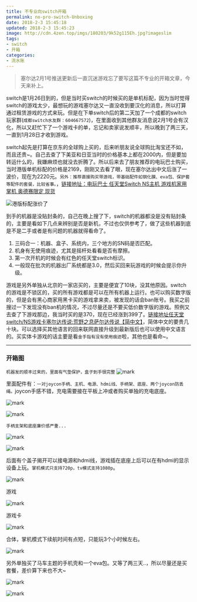 ```yaml
---
title: 不专业向switch开箱
permalink: no-pro-switch-Unboxing
date: 2018-2-3 15:45:18
updated: 2018-2-3 15:45:23
image: http://cdn.4zen.top/imgs/180203/9k52g115Eh.jpg?imageslim
tags: 
- switch
- 开箱
categories:
- 流水账
---
```


> 塞尔达2月1号推送更新后一直沉迷游戏忘了要写这篇不专业的开箱文章，今天来补上。

switch是1月26日到的，但是当时买switch的时候买的是单机标配，因为当时觉得switch的游戏太少，最想玩的游戏塞尔达又一直没收到要汉化的消息，所以打算通过租赁游戏的方式来玩。但是在下单switch后的第二天加了一个成都的switch玩家群(`成都switch水友群：604667572`)，在里面收到其他群友消息说2月1号会有汉化，所以又赶忙下了一个游戏卡的单，忘记和卖家说发顺丰，所以晚到了两三天，一直到1月28日才收到游戏。

switch起先是打算在京东的全球购上买的，后来听朋友说全球购比淘宝还不如，而且还贵~。自己去查了下美亚和日亚当时的价格基本上都在2000内，但是要加转运什么的，我嫌麻烦也就没去折腾了。所以后来去了朋友推荐的电玩巴士购买，当时港版单机标配的价格是2169，刚刚又去看了眼，现在塞尔达出中文后涨了一波价，现在为2220元。`另外：推荐直接购买带游戏，带基础配件如钢化膜、eva包、保护套等配件的套餐，比较省事。`，[链接地址：电玩巴士 任天堂Switch NS主机 游戏机家用 掌机 奥德赛限定 现货](https://item.taobao.com/item.htm?spm=a1z09.2.0.0.6b6dac2b977tL8&id=545995410181&_u=33k46oi4a4b)

![港版标配涨价了](/20180203160100001/TIM截图20180203155628.png)

到手的机器是没贴封条的，自己在晚上搜了下，switch的机器都没是没有贴封条的，主要是看如下几点来辨别是否是新机，不过也仅供参考了，做了这些机器到底是不是二手或者是有问题的机器就得看命了。

1. 三码合一：机器、盒子、系统内，三个地方的SN码是否匹配。
2. 机身有无使用痕迹，尤其是摇杆处看看是否有摩擦。
3. 第一次开机的时候会有红色的任天堂switch标识。
4. 一般现在批次的机器出厂系统都是3.0，然后买回来玩游戏的时候会提示你升级。

游戏是另外单独从北京的一家店买的，主要是便宜了10块，没其他原因。switch的游戏是不锁区的，买的所有游戏都是可以在所有机器上运行。也可以购买数字版的，但是会有黑心商家用黑卡买的游戏拿来卖，被发现的话会ban账号。我买之前搜过一下发现没有ban机的情况，不过尽量还是不要买低价数字版的游戏。照例又去查了下游戏那边，我当时买的是370，现在已经涨到399了。[链接地址任天堂switch/NS游戏卡塞尔达传说:荒野之息萨尔达传说【简中文】](https://item.taobao.com/item.htm?spm=a1z09.2.0.0.6b6dac2b977tL8&id=546600961829&_u=33k46oi722b)，简体中文的要贵几十块。可以选择买其他语言的回来联网直接升级到最新版后也可以使用中文语言的。买实体卡游戏的话主要是看`金手指有没有使用痕迹`啦，其他也是看命~。

---
### 开箱图

`机器发的顺丰过来的，里面有气垫保护，盒子到手很完整`
![mark](http://cdn.4zen.top/imgs/180203/IfAJ4i7ihl.jpg?imageslim)

里面配件有：`一对joycon手柄、主机、电源、hdmi线、手柄架、底座、两个joycon防丢绳。`joycon手感不错，充电需要接在平板上冲或者购买单独的充电底座。

![mark](http://cdn.4zen.top/imgs/180203/Ib95HJ52iL.jpg?imageslim)

![mark](http://cdn.4zen.top/imgs/180203/LkDHHDgImB.jpg?imageslim)

`手柄支架和底座廉价感严重...`

![mark](http://cdn.4zen.top/imgs/180203/DJBAaajIbb.jpg?imageslim)

![mark](http://cdn.4zen.top/imgs/180203/fLd48cLh96.jpg?imageslim)


后面有个盖子揭开可以接电源和hdmi线，游戏插在底座上后可以在有hdmi的显示设备上玩。`掌机模式只支持720p，tv模式支持1080p`。

![mark](http://cdn.4zen.top/imgs/180203/KF5LDhB91B.jpg?imageslim)

游戏

![mark](http://cdn.4zen.top/imgs/180203/gBaiF449Hc.jpg?imageslim)

游戏卡

![mark](http://cdn.4zen.top/imgs/180203/IIhKIe5LBe.jpg?imageslim)

合体，掌机模式下续航时间有点短，只能玩3个小时候左右。

![mark](http://cdn.4zen.top/imgs/180203/jDG6aKHGk2.jpg?imageslim)

另外单独买了马车主题的手机壳和一个eva包。又等了两三天..，所以尽量还是买套餐，差价算下来也不大~

![mark](http://cdn.4zen.top/imgs/180203/8AlH7kE2lJ.jpg?imageslim)

![mark](http://cdn.4zen.top/imgs/180203/d9j3jF49m8.jpg?imageslim)
